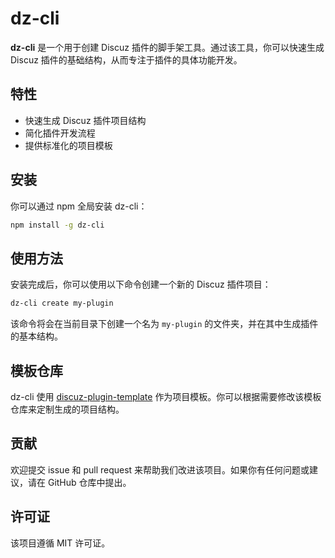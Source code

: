 # dz-cli

**dz-cli** 是一个用于创建 Discuz 插件的脚手架工具。通过该工具，你可以快速生成 Discuz 插件的基础结构，从而专注于插件的具体功能开发。

## 特性

-   快速生成 Discuz 插件项目结构
-   简化插件开发流程
-   提供标准化的项目模板

## 安装

你可以通过 npm 全局安装 dz-cli：

```bash
npm install -g dz-cli
```

## 使用方法

安装完成后，你可以使用以下命令创建一个新的 Discuz 插件项目：

```bash
dz-cli create my-plugin
```

该命令将会在当前目录下创建一个名为 `my-plugin` 的文件夹，并在其中生成插件的基本结构。

## 模板仓库

dz-cli 使用 [discuz-plugin-template](https://github.com/MaZhaolin/discuz-plugin-template) 作为项目模板。你可以根据需要修改该模板仓库来定制生成的项目结构。

## 贡献

欢迎提交 issue 和 pull request 来帮助我们改进该项目。如果你有任何问题或建议，请在 GitHub 仓库中提出。

## 许可证

该项目遵循 MIT 许可证。
